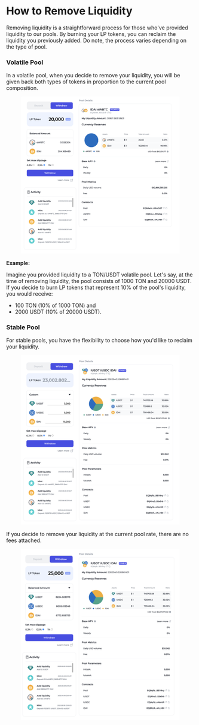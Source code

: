 # How to Remove Liquidity

Removing liquidity is a straightforward process for those who've provided liquidity to our pools. By burning your LP tokens, you can reclaim the liquidity you previously added. Do note, the process varies depending on the type of pool.

### Volatile Pool

In a volatile pool, when you decide to remove your liquidity, you will be given back both types of tokens in proportion to the current pool composition.

<figure><img src="../../.gitbook/assets/vp-remove.png" alt=""><figcaption></figcaption></figure>

**Example:**

Imagine you provided liquidity to a TON/USDT volatile pool. Let's say, at the time of removing liquidity, the pool consists of 1000 TON and 20000 USDT. If you decide to burn LP tokens that represent 10% of the pool's liquidity, you would receive:

* 100 TON (10% of 1000 TON) and
* 2000 USDT (10% of 20000 USDT).

### Stable Pool

For stable pools, you have the flexibility to choose how you'd like to reclaim your liquidity.&#x20;

<figure><img src="../../.gitbook/assets/sp-remove-custom.png" alt=""><figcaption></figcaption></figure>

If you decide to remove your liquidity at the current pool rate, there are no fees attached.

<figure><img src="../../.gitbook/assets/sp-remove-balanced.png" alt=""><figcaption></figcaption></figure>
